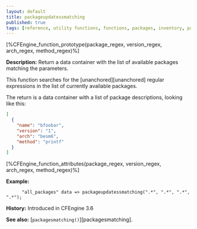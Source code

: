 ```yaml
---
layout: default
title: packageupdatessmatching
published: true
tags: [reference, utility functions, functions, packages, inventory, packageupdatessmatching]
---
```


[%CFEngine_function_prototype(package_regex, version_regex, arch_regex, method_regex)%]

**Description:** Return a data container with the list of available packages matching the parameters.

This function searches for the [unanchored][unanchored] regular expressions in 
the list of currently available packages.

The return is a data container with a list of package descriptions, looking like this:

```json
[
  {
    "name": "bfoobar",
    "version": "1",
    "arch": "besm6",
    "method": "printf"
  }
]
```

[%CFEngine_function_attributes(package_regex, version_regex, arch_regex, method_regex)%]

**Example:**  

```cf3
      "all_packages" data => packageupdatessmatching(".*", ".*", ".*", ".*");
```

**History:** Introduced in CFEngine 3.6

**See also:** [`packagesmatching()`][packagesmatching].
